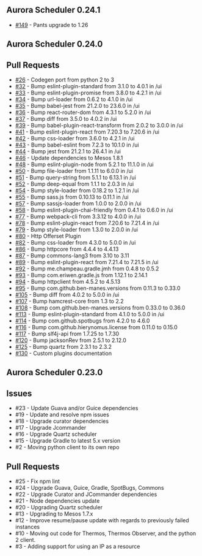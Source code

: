 Aurora Scheduler 0.24.1
--------------------------------------------------------------------------------
* [#149](https://github.com/aurora-scheduler/scheduler/pull/149) - Pants upgrade to 1.26

Aurora Scheduler 0.24.0
--------------------------------------------------------------------------------
## Pull Requests
* [#26](https://github.com/aurora-scheduler/aurora/pull/26) - Codegen port from python 2 to 3
* [#32](https://github.com/aurora-scheduler/aurora/pull/32) - Bump eslint-plugin-standard from 3.1.0 to 4.0.1 in /ui
* [#33](https://github.com/aurora-scheduler/aurora/pull/33) - Bump eslint-plugin-promise from 3.8.0 to 4.2.1 in /ui
* [#34](https://github.com/aurora-scheduler/aurora/pull/34) - Bump url-loader from 0.6.2 to 4.1.0 in /ui
* [#35](https://github.com/aurora-scheduler/aurora/pull/35) - Bump babel-jest from 21.2.0 to 23.6.0 in /ui
* [#36](https://github.com/aurora-scheduler/aurora/pull/36) - Bump react-router-dom from 4.3.1 to 5.2.0 in /ui
* [#37](https://github.com/aurora-scheduler/aurora/pull/37) - Bump diff from 3.5.0 to 4.0.2 in /ui
* [#39](https://github.com/aurora-scheduler/aurora/pull/39) - Bump babel-plugin-react-transform from 2.0.2 to 3.0.0 in /ui
* [#41](https://github.com/aurora-scheduler/aurora/pull/41) - Bump eslint-plugin-react from 7.20.3 to 7.20.6 in /ui
* [#42](https://github.com/aurora-scheduler/aurora/pull/42) - Bump css-loader from 3.6.0 to 4.2.1 in /ui
* [#43](https://github.com/aurora-scheduler/aurora/pull/43) - Bump babel-eslint from 7.2.3 to 10.1.0 in /ui
* [#44](https://github.com/aurora-scheduler/aurora/pull/44) - Bump jest from 21.2.1 to 26.4.1 in /ui
* [#46](https://github.com/aurora-scheduler/aurora/pull/46) - Update dependencies to Mesos 1.8.1
* [#48](https://github.com/aurora-scheduler/aurora/pull/48) - Bump eslint-plugin-node from 5.2.1 to 11.1.0 in /ui
* [#50](https://github.com/aurora-scheduler/aurora/pull/50) - Bump file-loader from 1.1.11 to 6.0.0 in /ui
* [#51](https://github.com/aurora-scheduler/aurora/pull/51) - Bump query-string from 5.1.1 to 6.13.1 in /ui
* [#52](https://github.com/aurora-scheduler/aurora/pull/52) - Bump deep-equal from 1.1.1 to 2.0.3 in /ui
* [#54](https://github.com/aurora-scheduler/aurora/pull/54) - Bump style-loader from 0.18.2 to 1.2.1 in /ui
* [#55](https://github.com/aurora-scheduler/aurora/pull/55) - Bump sass.js from 0.10.13 to 0.11.1 in /ui
* [#57](https://github.com/aurora-scheduler/aurora/pull/57) - Bump sassjs-loader from 1.0.0 to 2.0.0 in /ui
* [#58](https://github.com/aurora-scheduler/aurora/pull/58) - Bump eslint-plugin-chai-friendly from 0.4.1 to 0.6.0 in /ui
* [#77](https://github.com/aurora-scheduler/aurora/pull/77) - Bump webpack-cli from 3.3.12 to 4.0.0 in /ui
* [#78](https://github.com/aurora-scheduler/aurora/pull/78) - Bump eslint-plugin-react from 7.20.6 to 7.21.4 in /ui
* [#79](https://github.com/aurora-scheduler/aurora/pull/79) - Bump style-loader from 1.3.0 to 2.0.0 in /ui
* [#80](https://github.com/aurora-scheduler/aurora/pull/80) - Http Offerset Plugin
* [#82](https://github.com/aurora-scheduler/aurora/pull/82) - Bump css-loader from 4.3.0 to 5.0.0 in /ui
* [#86](https://github.com/aurora-scheduler/aurora/pull/86) - Bump httpcore from 4.4.4 to 4.4.13
* [#87](https://github.com/aurora-scheduler/aurora/pull/87) - Bump commons-lang3 from 3.10 to 3.11
* [#89](https://github.com/aurora-scheduler/aurora/pull/89) - Bump eslint-plugin-react from 7.21.4 to 7.21.5 in /ui
* [#92](https://github.com/aurora-scheduler/aurora/pull/92) - Bump me.champeau.gradle.jmh from 0.4.8 to 0.5.2
* [#93](https://github.com/aurora-scheduler/aurora/pull/93) - Bump com.eriwen.gradle.js from 1.12.1 to 2.14.1
* [#94](https://github.com/aurora-scheduler/aurora/pull/94) - Bump httpclient from 4.5.2 to 4.5.13
* [#95](https://github.com/aurora-scheduler/aurora/pull/95) - Bump com.github.ben-manes.versions from 0.11.3 to 0.33.0
* [#105](https://github.com/aurora-scheduler/aurora/pull/105) - Bump diff from 4.0.2 to 5.0.0 in /ui
* [#107](https://github.com/aurora-scheduler/aurora/pull/107) - Bump hamcrest-core from 1.3 to 2.2
* [#108](https://github.com/aurora-scheduler/aurora/pull/108) - Bump com.github.ben-manes.versions from 0.33.0 to 0.36.0
* [#113](https://github.com/aurora-scheduler/aurora/pull/113) - Bump eslint-plugin-standard from 4.1.0 to 5.0.0 in /ui
* [#114](https://github.com/aurora-scheduler/aurora/pull/114) - Bump com.github.spotbugs from 4.2.0 to 4.6.0
* [#116](https://github.com/aurora-scheduler/aurora/pull/116) - Bump com.github.hierynomus.license from 0.11.0 to 0.15.0
* [#117](https://github.com/aurora-scheduler/aurora/pull/117) - Bump slf4j-api from 1.7.25 to 1.7.30
* [#120](https://github.com/aurora-scheduler/aurora/pull/120) - Bump jacksonRev from 2.5.1 to 2.12.0
* [#125](https://github.com/aurora-scheduler/aurora/pull/125) - Bump quartz from 2.3.1 to 2.3.2
* [#130](https://github.com/aurora-scheduler/aurora/pull/130) - Custom plugins documentation

Aurora Scheduler 0.23.0
--------------------------------------------------------------------------------
## Issues
  * #23 - Update Guava and/or Guice dependencies
  * #19 - Update and resolve npm issues
  * #18 - Upgrade curator dependencies
  * #17 - Upgrade Jcommander
  * #16 - Upgrade Quartz scheduler
  * #15 - Upgrade Gradle to latest 5.x version
  * #2 - Moving python client to its own repo

## Pull Requests
  * #25 - Fix npm lint
  * #24 - Upgrade Guava, Guice, Gradle, SpotBugs, Commons
  * #22 - Upgrade Curator and JCommander dependencies
  * #21 - Node dependencies update
  * #20 - Upgrading Quartz scheduler
  * #13 - Upgrading to Mesos 1.7.x
  * #12 - Improve resume/pause update with regards to previously failed instances
  * #10 - Moving out code for Thermos, Thermos Observer, and the python 2 client.
  * #3 - Adding support for using an IP as a resource
